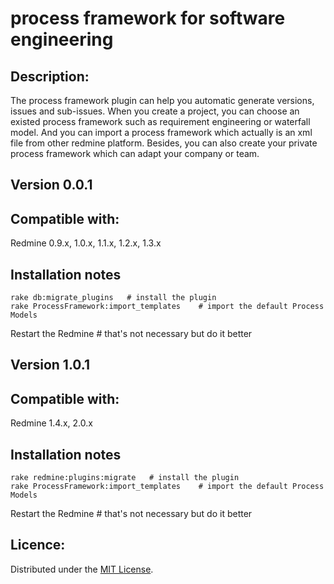 process framework for software engineering
=====================================

Description:
----------------------
The process framework plugin can help you automatic generate versions, issues and sub-issues. When you create a project, you can choose an existed process framework such as requirement engineering or waterfall model. And you can import a process framework which actually is an xml file from other redmine platform. Besides, you can also create your private process framework which can adapt your company or team.

Version 0.0.1
-------------
Compatible with: 	
--------------
Redmine 0.9.x, 1.0.x, 1.1.x, 1.2.x, 1.3.x 

Installation notes
-------
	rake db:migrate_plugins   # install the plugin
	rake ProcessFramework:import_templates    # import the default Process Models  
Restart the Redmine                 # that's not necessary but do it better


Version 1.0.1
-------------
Compatible with: 	
--------------
Redmine 1.4.x,  2.0.x

Installation notes
-------
	rake redmine:plugins:migrate   # install the plugin
	rake ProcessFramework:import_templates    # import the default Process Models  
Restart the Redmine                 # that's not necessary but do it better

Licence:
--------
Distributed under the [MIT License][MIT].

[MIT]: http://www.opensource.org/licenses/mit-license.php
